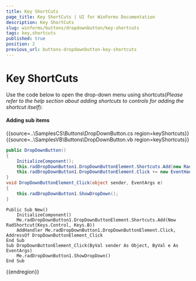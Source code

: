 ```yaml
---
title: Key ShortCuts
page_title: Key ShortCuts | UI for WinForms Documentation
description: Key ShortCuts
slug: winforms/buttons/dropdownbutton/key-shortcuts
tags: key,shortcuts
published: true
position: 2
previous_url: buttons-dropdownbutton-key-shortcuts
---
```


# Key ShortCuts

Use the code below to open the drop-down menu using shortcuts(*Please refer to the help section about adding shortcuts to controls for adding the shortcut itself*):

#### Adding sub items 

{{source=..\SamplesCS\Buttons\DropDownButton.cs region=keyShortcuts}} 
{{source=..\SamplesVB\Buttons\DropDownButton.vb region=keyShortcuts}} 

````C#
public DropDownButton()
{
    InitializeComponent();
    this.radDropDownButton1.DropDownButtonElement.Shortcuts.Add(new RadShortcut(Keys.Control, Keys.N));
    this.radDropDownButton1.DropDownButtonElement.Click += new EventHandler(DropDownButtonElement_Click);
}
void DropDownButtonElement_Click(object sender, EventArgs e)
{
    this.radDropDownButton1.ShowDropDown();
}

````
````VB.NET
Public Sub New()
    InitializeComponent()
    Me.radDropDownButton1.DropDownButtonElement.Shortcuts.Add(New RadShortcut(Keys.Control, Keys.B))
    AddHandler Me.radDropDownButton1.DropDownButtonElement.Click, AddressOf DropDownButtonElement_Click
End Sub
Sub DropDownButtonElement_Click(ByVal sender As Object, ByVal e As EventArgs)
    Me.radDropDownButton1.ShowDropDown()
End Sub

````

{{endregion}} 





